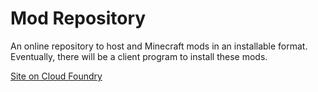 Mod Repository
========

An online repository to host and Minecraft mods in an installable format.
Eventually, there will be a client program to install these mods.

[Site on Cloud Foundry](modrepository.cloudfoundry.com)
